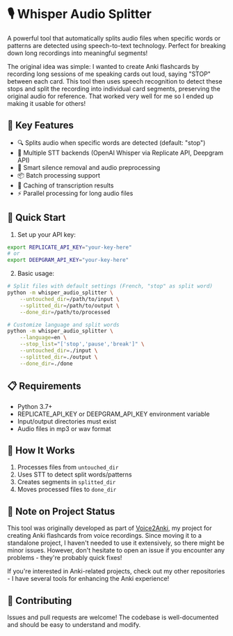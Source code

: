 # 🎙️ Whisper Audio Splitter

A powerful tool that automatically splits audio files when specific words or patterns are detected using speech-to-text technology. Perfect for breaking down long recordings into meaningful segments!

The original idea was simple: I wanted to create Anki flashcards by recording long sessions of me speaking cards out loud, saying "STOP" between each card. This tool then uses speech recognition to detect these stops and split the recording into individual card segments, preserving the original audio for reference. That worked very well for me so I ended up making it usable for others!

## 🌟 Key Features

- 🔍 Splits audio when specific words are detected (default: "stop")
- 🎯 Multiple STT backends (OpenAI Whisper via Replicate API, Deepgram API)
- 🧹 Smart silence removal and audio preprocessing
- 📦 Batch processing support
- 💾 Caching of transcription results
- ⚡ Parallel processing for long audio files

## 🚀 Quick Start

1. Set up your API key:
```bash
export REPLICATE_API_KEY="your-key-here"
# or
export DEEPGRAM_API_KEY="your-key-here"
```

2. Basic usage:
```bash
# Split files with default settings (French, "stop" as split word)
python -m whisper_audio_splitter \
    --untouched_dir=/path/to/input \
    --splitted_dir=/path/to/output \
    --done_dir=/path/to/processed

# Customize language and split words
python -m whisper_audio_splitter \
    --language=en \
    --stop_list="['stop','pause','break']" \
    --untouched_dir=./input \
    --splitted_dir=./output \
    --done_dir=./done
```

## 📋 Requirements

- Python 3.7+
- REPLICATE_API_KEY or DEEPGRAM_API_KEY environment variable
- Input/output directories must exist
- Audio files in mp3 or wav format

## 🔧 How It Works

1. Processes files from `untouched_dir`
2. Uses STT to detect split words/patterns
3. Creates segments in `splitted_dir`
4. Moves processed files to `done_dir`

## 📝 Note on Project Status

This tool was originally developed as part of [Voice2Anki](https://github.com/thiswillbeyourgithub/Voice2Anki), my project for creating Anki flashcards from voice recordings. Since moving it to a standalone project, I haven't needed to use it extensively, so there might be minor issues. However, don't hesitate to open an issue if you encounter any problems - they're probably quick fixes!

If you're interested in Anki-related projects, check out my other repositories - I have several tools for enhancing the Anki experience!

## 🤝 Contributing

Issues and pull requests are welcome! The codebase is well-documented and should be easy to understand and modify.
